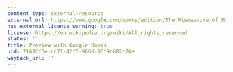 ```yaml
---
content_type: external-resource
external_url: https://www.google.com/books/edition/The_Mismeasure_of_Man_Revised_and_Expand/RTjfmxTpsVsC?hl=en&gbpv=1&dq=The+Mismeasure+of+Man&printsec=frontcover
has_external_license_warning: true
license: https://en.wikipedia.org/wiki/All_rights_reserved
status: ''
title: Preview with Google Books
uid: 7f692f3e-cc71-42f5-966d-86f9d682c76e
wayback_url: ''
---
```

